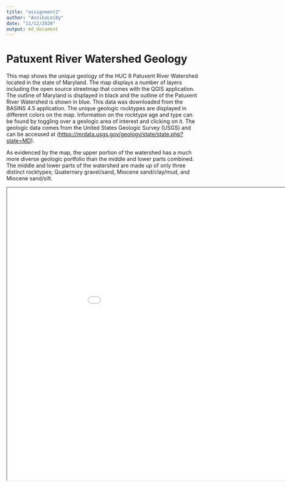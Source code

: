 ```yaml
---
title: "assignment2"
author: "AnnikaLeiby"
date: "11/12/2020"
output: md_document
---
```


# **Patuxent River Watershed Geology**  
This map shows the unique geology of the HUC 8 Patuxent River Watershed located in the state of Maryland. The map displays a number of layers including the open source streetmap that comes with the QGIS application. The outline of Maryland is displayed in black and the outline of the Patuxent River Watershed is shown in blue. This data was downloaded from the BASINS 4.5 application. The unique geologic rocktypes are displayed in different colors on the map. Information on the rocktype age and type can be found by toggling over a geologic area of interest and clicking on it. The geologic data comes from the United States Geologic Survey (USGS) and can be accessed at (https://mrdata.usgs.gov/geology/state/state.php?state=MD).  


As evidenced by the map, the upper portion of the watershed has a much more diverse geologic portfolio than the middle and lower parts combined. The middle and lower parts of the watershed are made up of only three distinct rocktypes; Quaternary gravel/sand, Miocene sand/clay/mud, and Miocene sand/silt. 


<iframe src="assignment2map/index.html" height=768 width=1024></iframe>
